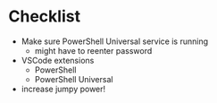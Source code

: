 # Checklist

- Make sure PowerShell Universal service is running
    - might have to reenter password
- VSCode extensions
    - PowerShell
    - PowerShell Universal
- increase jumpy power!